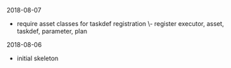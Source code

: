 2018-08-07

- require asset classes for taskdef registration
\\- register executor, asset, taskdef, parameter, plan

2018-08-06

- initial skeleton
